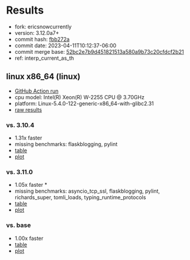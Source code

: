 # Results

- fork: ericsnowcurrently
- version: 3.12.0a7+
- commit hash: [fbb272a](https://github.com/ericsnowcurrently/cpython/commit/fbb272a)
- commit date: 2023-04-11T10:12:37-06:00
- commit merge base: [52bc2e7b9d451821513a580a9b73c20cfdcf2b21](https://github.com/ericsnowcurrently/cpython/commit/52bc2e7b9d451821513a580a9b73c20cfdcf2b21)
- ref: interp_current_as_th

## linux x86_64 (linux)

- [GitHub Action run](https://github.com/faster-cpython/benchmarking/actions/runs/4669681002)
- cpu model: Intel(R) Xeon(R) W-2255 CPU @ 3.70GHz
- platform: Linux-5.4.0-122-generic-x86_64-with-glibc2.31
- [raw results](bm-20230411-linux-x86_64-ericsnowcurrently-interp_current_as_th-3.12.0a7%2B-fbb272a.json)

### vs. 3.10.4

- 1.31x faster
- missing benchmarks: flaskblogging, pylint
- [table](bm-20230411-linux-x86_64-ericsnowcurrently-interp_current_as_th-3.12.0a7%2B-fbb272a-vs-3.10.4.md)
- [plot](bm-20230411-linux-x86_64-ericsnowcurrently-interp_current_as_th-3.12.0a7%2B-fbb272a-vs-3.10.4.png)

### vs. 3.11.0

- 1.05x faster \*
- missing benchmarks: asyncio_tcp_ssl, flaskblogging, pylint, richards_super, tomli_loads, typing_runtime_protocols
- [table](bm-20230411-linux-x86_64-ericsnowcurrently-interp_current_as_th-3.12.0a7%2B-fbb272a-vs-3.11.0.md)
- [plot](bm-20230411-linux-x86_64-ericsnowcurrently-interp_current_as_th-3.12.0a7%2B-fbb272a-vs-3.11.0.png)

### vs. base

- 1.00x faster
- [table](bm-20230411-linux-x86_64-ericsnowcurrently-interp_current_as_th-3.12.0a7%2B-fbb272a-vs-base.md)
- [plot](bm-20230411-linux-x86_64-ericsnowcurrently-interp_current_as_th-3.12.0a7%2B-fbb272a-vs-base.png)

